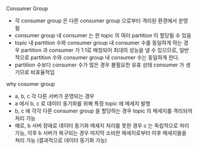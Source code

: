 Consumer Group

- 각 consumer group 은 다른 consumer group 으로부터 격리된 환경에서 운영됨
- consumer group 내 consumer 는 한 topic 의 여러 partition 이 할당될 수 있음
- topic 내 partition 수와 consumer group 내 consumer 수를 동일하게 하는 경우 partition 과 consumer 가 1:1로 매칭되어 최대의 성능을 낼 수 있으므로, 일반적으로 partition 수와 consumer group 내 consumer 수는 동일하게 한다.
- partition 수보다 consumer 수가 많은 경우 불필요한 유휴 상태 consumer 가 생기므로 비효율적임

why cosumer group
- a, b, c 각 다른 서버가 운영되는 경우
- a 에서 b, c 로 데이터 동기화를 위해 특정 topic 에 메세지 발행
- b, c 에 각각 다른 consumer group 을 할당하는 경우 topic 의 메세지를 격리되어 처리 가능
- 예로, b 서버 장애로 데이터 동기화 메세지 처리를 못한 경우 c 는 독립적으로 처리 가능, 이후 b 서버가 복구되는 경우 마지막 소비한 메세지로부터 이후 메세지들을 처리 가능 (결과적으로 데이터 동기화 가능)

